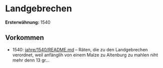 # Landgebrechen

**Ersterwähnung:** 1540

## Vorkommen
- 1540: [jahre/1540/README.md](../jahre/1540/README.md) – Räten,
die zu den Landgebrechen verordnet, weil anfänglih von
einem Malze zu Altenburg zu mahlen niht mehr denn
13 gr...
